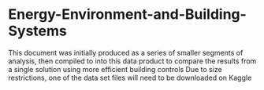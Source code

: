 # Energy-Environment-and-Building-Systems
This document was initially produced as a series of smaller segments of analysis, then compiled to into this data product to compare the results from a single solution using more efficient building controls
Due to size restrictions, one of the data set files will need to be downloaded on Kaggle
